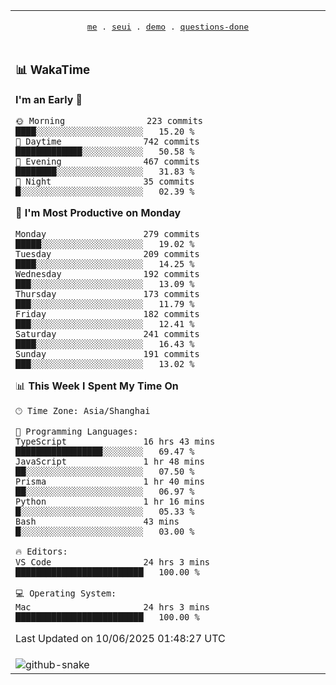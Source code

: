 
<div align="center">

<table>
<tr><td>
  <p align="center">
  <samp>
    <a href="https://github.com/seaeam/seaeam">me</a> .
    <a href="https://github.com/SeaMmMm/se-element">seui</a> .
    <a href="https://github.com/seaeam/project-demo">demo</a> .
    <a href="https://github.com/506-FETL/one-question-per-day">questions-done</a>
    
  </samp>
    </p>
</td></tr>

<tr><td>

### 📊 WakaTime

<!--START_SECTION:waka-->
**I'm an Early 🐤** 

```text
🌞 Morning                223 commits         ████░░░░░░░░░░░░░░░░░░░░░   15.20 % 
🌆 Daytime                742 commits         █████████████░░░░░░░░░░░░   50.58 % 
🌃 Evening                467 commits         ████████░░░░░░░░░░░░░░░░░   31.83 % 
🌙 Night                  35 commits          █░░░░░░░░░░░░░░░░░░░░░░░░   02.39 % 
```
📅 **I'm Most Productive on Monday** 

```text
Monday                   279 commits         █████░░░░░░░░░░░░░░░░░░░░   19.02 % 
Tuesday                  209 commits         ████░░░░░░░░░░░░░░░░░░░░░   14.25 % 
Wednesday                192 commits         ███░░░░░░░░░░░░░░░░░░░░░░   13.09 % 
Thursday                 173 commits         ███░░░░░░░░░░░░░░░░░░░░░░   11.79 % 
Friday                   182 commits         ███░░░░░░░░░░░░░░░░░░░░░░   12.41 % 
Saturday                 241 commits         ████░░░░░░░░░░░░░░░░░░░░░   16.43 % 
Sunday                   191 commits         ███░░░░░░░░░░░░░░░░░░░░░░   13.02 % 
```


📊 **This Week I Spent My Time On** 

```text
🕑︎ Time Zone: Asia/Shanghai

💬 Programming Languages: 
TypeScript               16 hrs 43 mins      █████████████████░░░░░░░░   69.47 % 
JavaScript               1 hr 48 mins        ██░░░░░░░░░░░░░░░░░░░░░░░   07.50 % 
Prisma                   1 hr 40 mins        ██░░░░░░░░░░░░░░░░░░░░░░░   06.97 % 
Python                   1 hr 16 mins        █░░░░░░░░░░░░░░░░░░░░░░░░   05.33 % 
Bash                     43 mins             █░░░░░░░░░░░░░░░░░░░░░░░░   03.00 % 

🔥 Editors: 
VS Code                  24 hrs 3 mins       █████████████████████████   100.00 % 

💻 Operating System: 
Mac                      24 hrs 3 mins       █████████████████████████   100.00 % 
```


 Last Updated on 10/06/2025 01:48:27 UTC
<!--END_SECTION:waka-->
</td></tr>

<tr><td>
  <img alt="github-snake" src="profile-snake-contrib/github-user-contribution.svg"/>
</td></tr>

</table>
